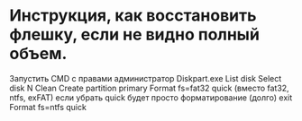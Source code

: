 # Инструкция, как восстановить флешку, если не видно полный объем.
Запустить CMD с правами администратор
Diskpart.exe
List disk
Select disk N
Clean
Create partition primary
Format fs=fat32 quick (вместо fat32, ntfs, exFAT) если убрать quick будет просто форматирование (долго)
exit
Format fs=ntfs quick